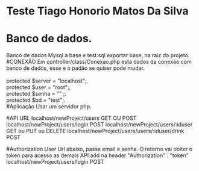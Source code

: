 # Teste Tiago Honorio Matos Da Silva

# Banco de dados.
Banco de dados Mysql a base e test.sql exportar base, na raiz do projeto.
#CONEXÂO
Em controller/class/Conexao.php esta dados da conexão com banco de dados, esse 
e o padão se quiser pode mudar.<br><br>
    protected $server = "localhost";.<br>
    protected $user = "root";.<br>
    protected $senha = "" ;.<br>
    protected $bd = "test";.<br>
#Aplicação
Usar um servidor php.

#API URL
localhost/newProject/users GET OU POST
localhost/newProject/users/login POST
localhost/newProject/users/:iduser GET ou PUT ou DELETE
localhost/newProject/users/users/:iduser/drink POST

#Authorization
User Url abaixo, passe email e senha. O retorno vai obiter o
 token para acesso as demais API add na header "Authorization" : "token"    
localhost/newProject/users/login POST    
    
    

